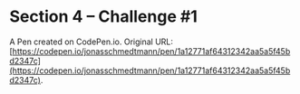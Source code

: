 # Section 4 – Challenge #1

A Pen created on CodePen.io. Original URL: [https://codepen.io/jonasschmedtmann/pen/1a12771af64312342aa5a5f45bd2347c](https://codepen.io/jonasschmedtmann/pen/1a12771af64312342aa5a5f45bd2347c).


